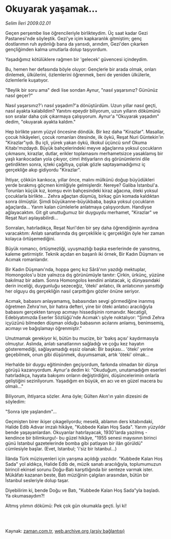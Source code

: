 # Okuyarak yaşamak...

*Selim İleri 2009.02.01*

<td class="columnist-detail">
<p>Geçen perşembe lise öğrencileriyle birlikteydim. Üç saat kadar Gezi Pastanesi'nde söyleştik. Gezi'ye içim kapkaranlık gitmiştim; genç dostlarımın ruh aydınlığı bana da yansıdı, arındım, Gezi'den çıkarken gençliğimden kalma umutlarla dolup taşıyordum.</p>
<p>
<div id="haberMetinDiv">
<p> Yaşadığımız kötülüklere rağmen bir 'gelecek' güvencesi içindeydim.
<p>Bu, hemen her defasında böyle oluyor: Gençlerle bir arada olmak, onları dinlemek, ülkülerini, özlemlerini öğrenmek, beni de yeniden ülkülerle, özlemlerle kuşatıyor.
<p>"Beylik bir soru ama" dedi lise sondan Aynur, "nasıl yaşarsınız? Gününüz nasıl geçer?"
<p>Nasıl yaşarsınız?'ı nasıl yaşadım?'a dönüştürdüm. Uzun yıllar nasıl geçti, nasıl ayakta kalabildim? Yanıtını epeydir biliyorum, uzun yılların dökümünü son sıralar daha çok çıkarmaya çalışıyorum. Aynur'a "Okuyarak yaşadım" dedim, "okuyarak ayakta kaldım."
<p>Hep birlikte yarım yüzyıl öncesine döndük. Bir kez daha "Kirazlar". Masallar, çocuk hikâyeleri, çocuk romanları ötesinde, ilk öykü, Reşat Nuri Güntekin'in "Kirazlar"ıydı. Bu içli, yürek yakan öykü, ilkokul üçüncü sınıf Okuma Kitabı'mızdaydı. Büyük bahçelerindeki meyve ağaçlarına yoksul çocukların çıkmasını, kirazlar, dutlar, erikler toplamasını merhametsizce yasaklamış bir yaşlı karıkocadan yola çıkıyor, cimri ihtiyarların dış görünümlerini dile getirdikten sonra, içteki çağıltıya, çıplak gözle saptayamadığımız iç gerçekliğe akıp gidiyordu "Kirazlar".
<p>İhtiyar, çökkün karıkoca, yıllar önce, malını mülkünü doğup büyüdükleri yerde bırakmış göçmen kimliğiyle gelmişlerdir. Nereye? Galiba İstanbul'a. Torunları küçük kız, komşu evin bahçesindeki kiraz ağacına, öteki yoksul çocuklarla birlikte... Zehra ağaçtan düşmüş, birkaç gün komada kaldıktan sonra ölmüştür. Şimdi büyükanne-büyükbaba, başka yoksul çocukların ağaçlarda... Yarım kalan cümlelerle anlatmaya çalışıyordum. Handiyse ağlayacaktım. Git git unuttuğumuz bir duyguydu merhamet, "Kirazlar" ve Reşat Nuri aşılayabilirdi...
<p>Sonraları, hatırladıkça, Reşat Nuri'den bir şey daha öğrendiğimin ayırdına varacaktım: Anlatı sanatlarında dış gerçeklikle iç gerçekliğin öyle her zaman kolayca örtüşemediğini.
<p>Büyük romancı, örtüşmezliği, uyuşmazlığı başka eserlerinde de yansıtmış, kaleme getirmiştir. Teknik açıdan en başarılı iki örnek, Bir Kadın Düşmanı ve Acımak romanlarıdır.
<p>Bir Kadın Düşmanı'nda, hoppa genç kız Sârâ'nın yazdığı mektuplar, Homongolos'u bize yalnızca dış görünümüyle tanıtır: Çirkin, ürkünç, yüzüne bakılmaz bir adam. Sonra Homongolos kendini anlatacak, iç dünyasındaki derin inceliği, duygunluğu sezeceğiz, 'öteki' anlatıcı, ilk anlatıcının yansıttığı her olguyu dış gerçekliğin nasıl çarpıttığını gözler önüne seriyor.
<p>Acımak, babasını anlayamamış, babasından sevgi görmediğine inanmış öğretmen Zehra'nın, bir hatıra defteri, yine bir öteki anlatıcı aracılığıyla babasını gerçekten tanıyıp acımayı hissedişinin romanıdır. Necatigil, Edebiyatımızda Eserler Sözlüğü'nde Acımak'ı şöyle noktalıyor: "Şimdi Zehra içyüzünü bilmeden düşman olduğu babasının acılarını anlamış, benimsemiş, acımayı ve bağışlamayı öğrenmiştir."
<p>Unutmamak gerekiyor ki, bütün bu mucize, bir 'bakış açısı' kaydırmasıyla olmuştur. Aslında, anlatı sanatlarının sağladığı ve çoğu kez hayatın gösteremediği, sağlayamadığı eşsiz olanak: Bir başkası... 'öteki' yerine geçebilmek, onun gibi düşünmek, duyumsamak, artık 'öteki' olmak...
<p>Herhalde bir duygu eğitiminden geçiyordum, farkında olmadan bir dünya görüşü kazanıyordum. Aynur'a dedim ki: "Okuduğum, unutamadığım eserleri hatırladıkça, hayata bakışımı onların değiştirdiğini, düşüncelerimin onlarla geliştiğini sezinliyorum. Yaşadığım en büyük, en acı ve en güzel macera bu olmalı..."
<p>Biliyorum, ihtiyarca sözler. Ama öyle; Gülten Akın'ın yalın dizesini de söyledim:
<p>"Sonra işte yaşlandım"...
<p>Geçmişten birer ikişer çıkageliyordu; meselâ, ablamın ders kitabındaki, Halide Edib Adıvar imzalı hikâye, "Kubbede Kalan Hoş Sada". Yarım yüzyıldır bende yaşayanlardan. Okuyanlar hatırlayacak, 1930'larda yazılmış -kendince bir bilimkurgu!- bu güzel hikâye, "1955 senesi mayısının birinci günü Istanbul gazetelerinde bomba gibi patlayan bir ilân görüldü" cümlesiyle başlar. (Evet, Istanbul; 'i'siz bir Istanbul...)
<p>İlânda Türk müzisyenleri için yarışma açıldığı yazılıdır. "Kubbede Kalan Hoş Sada" yol aldıkça, Halide Edib de, müzik sanatı aracılığıyla, toplumumuzun birincil ekinsel sorunu Doğu-Batı karşıtlığında bir senteze varmak ister. Mükâfatı kazanan beste, Batı müziğinin çalgıları arasından, bütün bir İstanbul sesleriyle dolup taşar.
<p>Diyebilirim ki, bende Doğu ve Batı, "Kubbede Kalan Hoş Sada"yla başladı. Ya okumasaydım?!
<p>Altmış yılımın dökümü: Pek çok gün okumakla geçti. İyi ki!</p></p></p></p></p></p></p></p></p></p></p></p></p></p></p></p></p></p></div>
</p>


<p><br>
		 </br></p></td>

Kaynak: [zaman.com.tr](http://zaman.com.tr/yazar.do?yazino=810381), [web.archive.org (arşiv bağlantısı)](http://web.archive.org/web/20120418011534/http://www.zaman.com.tr:80/yazar.do?yazino=810381)
